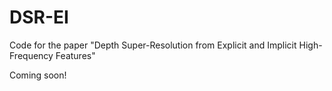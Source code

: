 # DSR-EI
Code for the paper "Depth Super-Resolution from Explicit and Implicit High-Frequency Features"

Coming soon!
